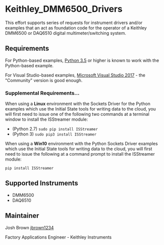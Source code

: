 # Keithley_DMM6500_Drivers

This effort supports series of requests for instrument drivers and/or examples that an act as foundation code for the operator of a Keithley DMM6500 or DAQ6510 digital multimeter/switching system.

## Requirements

For Python-based examples, [Python 3.5](https://www.python.org/) or higher is known to work with the Python-based example.

For Visual Studio-based examples, [Microsoft Visual Studio 2017](https://visualstudio.microsoft.com/vs/community/) - the "Community" version is good enough.

### Supplemental Requirements...

When using a **Linux** environment with the Sockets Driver for the Python examples which use the Initial State tools for writing data to the cloud, you will first need to issue one of the following two commands at a terminal window to install the ISStreamer module:

- (Python 2.7) `sudo pip install ISStreamer`
- (Python 3) `sudo pip3 install ISStreamer`

When using a **Win10** environment with the Python Sockets Driver examples which use the Initial State tools for writing data to the cloud, you will first need to issue the following at a command prompt to install the ISStreamer module:

`pip install ISStreamer`

## Supported Instruments

- DMM6500
- DAQ6510

## Maintainer

Josh Brown [jbrown1234](https://github.com/jbrown1234)

Factory Applications Engineer - Keithley Instruments
